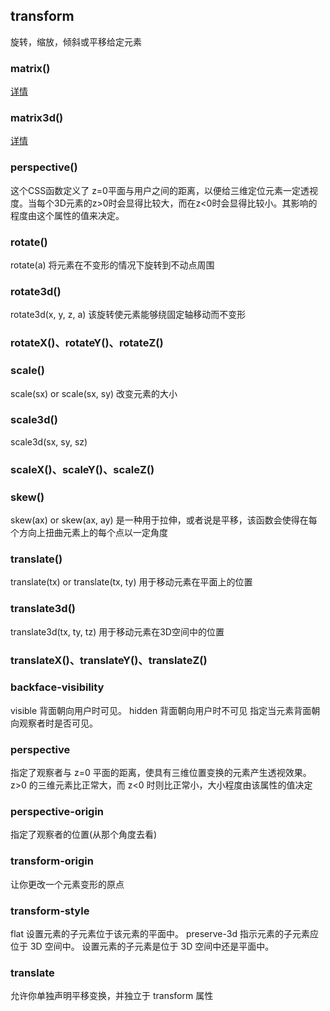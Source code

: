 ## transform

旋转，缩放，倾斜或平移给定元素

### matrix()

[详情](https://developer.mozilla.org/zh-CN/docs/Web/CSS/transform-function)

### matrix3d()

[详情](https://developer.mozilla.org/zh-CN/docs/Web/CSS/transform-function)

### perspective()

这个CSS函数定义了 z=0平面与用户之间的距离，以便给三维定位元素一定透视度。当每个3D元素的z>0时会显得比较大，而在z<0时会显得比较小。其影响的程度由这个属性的值来决定。

### rotate()

rotate(a)
将元素在不变形的情况下旋转到不动点周围

### rotate3d()

rotate3d(x, y, z, a)
该旋转使元素能够绕固定轴移动而不变形

### rotateX()、rotateY()、rotateZ()

### scale()

scale(sx) or scale(sx, sy)
改变元素的大小

### scale3d()

scale3d(sx, sy, sz)

### scaleX()、scaleY()、scaleZ()

### skew()

skew(ax) or skew(ax, ay)
是一种用于拉伸，或者说是平移，该函数会使得在每个方向上扭曲元素上的每个点以一定角度

### translate()

translate(tx) or translate(tx, ty)
用于移动元素在平面上的位置

### translate3d() 

translate3d(tx, ty, tz)
用于移动元素在3D空间中的位置

### translateX()、translateY()、translateZ()

### backface-visibility 

visible 背面朝向用户时可见。
hidden 背面朝向用户时不可见
指定当元素背面朝向观察者时是否可见。

### perspective

指定了观察者与 z=0 平面的距离，使具有三维位置变换的元素产生透视效果。 z>0 的三维元素比正常大，而 z<0 时则比正常小，大小程度由该属性的值决定

### perspective-origin 

指定了观察者的位置(从那个角度去看)

### transform-origin 

让你更改一个元素变形的原点

### transform-style 

flat 设置元素的子元素位于该元素的平面中。
preserve-3d 指示元素的子元素应位于 3D 空间中。
设置元素的子元素是位于 3D 空间中还是平面中。

### translate 
允许你单独声明平移变换，并独立于 transform 属性